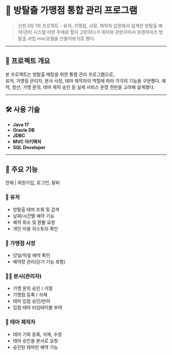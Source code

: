 # 🧩 방탈출 가맹점 통합 관리 프로그램

> 신한 DS 1차 프로젝트 - 유저, 가맹점, 사장, 제작자 입장에서 설계한 방탈출 예약/관리 시스템
어떤 주제로 할지 고민하다가 취미와 관련지어서 프랜차이즈 방탈출 사업 mvc모델을 만들어보기로 했다.
---

## 📌 프로젝트 개요

본 프로젝트는 방탈출 매장을 위한 통합 관리 프로그램으로,  
유저, 가맹점 관리자, 본사 사장, 테마 제작자의 역할에 따라 각각의 기능을 구현했다.
예약, 정산, 가맹 문의, 테마 제작 승인 등 실제 서비스 운영 전반을 고려해 설계했다.

---

## 🛠️ 사용 기술

- **Java 17**
- **Oracle DB**
- **JDBC**
- **MVC 아키텍처**
- **SQL Developer**

---

## 🔑 주요 기능
전체 | 회원가입, 로그인, 탈퇴
### 👤 유저
- 방탈출 테마 조회 및 검색
- 날짜/시간별 예약 기능
- 예약 취소 및 환불 요청
- 개인 이용 히스토리 확인

### 🏪 가맹점 사장
- 당일/익일 예약 확인
- 예약창 관리(닫기 기능 포함)

### 🧑‍💼 본사(관리자)
- 가맹 문의 승인 / 거절
- 가맹점 등록 / 삭제
- 테마 입점 승인/반려
- 입점 테마 타임테이블 부여

### 🧱 테마 제작자
- 테마 기획 등록, 삭제, 수정
- 테마 승인을 본사로 요청
- 승인된 테마만 예약 가능
